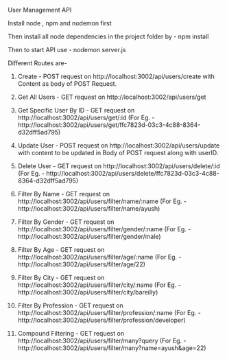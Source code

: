 User Management API

Install node , npm and nodemon first

Then install all node dependencies in the project folder by -
        npm install

Then to start API use -
        nodemon server.js

Different Routes are-

1. Create - POST request on http://localhost:3002/api/users/create with Content as body of POST Request.

2. Get All Users - GET request on http://localhost:3002/api/users/get

3. Get Specific User By ID - GET request on http://localhost:3002/api/users/get/:id 
                (For Eg. - http://localhost:3002/api/users/get/ffc7823d-03c3-4c88-8364-d32dff5ad795)

4. Update User -  POST request on http://localhost:3002/api/users/update with content to be updated in   Body of POST request along with userID. 

5. Delete User - GET request on http://localhost:3002/api/users/delete/:id 
            (For Eg. - http://localhost:3002/api/users/delete/ffc7823d-03c3-4c88-8364-d32dff5ad795)

6. Filter By Name - GET request on http://localhost:3002/api/users/filter/name/:name
            (For Eg. - http://localhost:3002/api/users/filter/name/ayush)

7. Filter By Gender - GET request on http://localhost:3002/api/users/filter/gender/:name
            (For Eg. - http://localhost:3002/api/users/filter/gender/male)

8. Filter By Age - GET request on http://localhost:3002/api/users/filter/age/:name
            (For Eg. - http://localhost:3002/api/users/filter/age/22)

9. Filter By City - GET request on http://localhost:3002/api/users/filter/city/:name
            (For Eg. - http://localhost:3002/api/users/filter/city/bareilly)

10. Filter By Profession - GET request on http://localhost:3002/api/users/filter/profession/:name
            (For Eg. - http://localhost:3002/api/users/filter/profession/developer)

11. Compound Filtering - GET request on http://localhost:3002/api/users/filter/many?query
            (For Eg. - http://localhost:3002/api/users/filter/many?name=ayush&age=22)